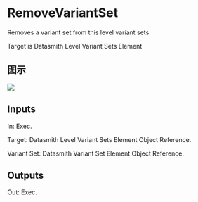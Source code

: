 # RemoveVariantSet

Removes a variant set from this level variant sets

Target is Datasmith Level Variant Sets Element

## 图示

![]($-20221218-18382928.png)

## Inputs

In: Exec.

Target: Datasmith Level Variant Sets Element Object Reference.

Variant Set: Datasmith Variant Set Element Object Reference.  

## Outputs

Out: Exec.

